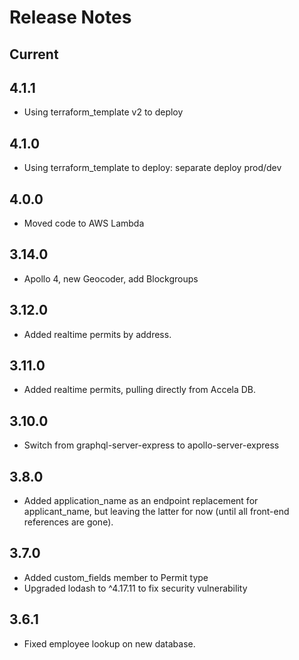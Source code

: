 # Release Notes

## Current

## 4.1.1
* Using terraform_template v2 to deploy

## 4.1.0
* Using terraform_template to deploy: separate deploy prod/dev

## 4.0.0
* Moved code to AWS Lambda

## 3.14.0
* Apollo 4, new Geocoder, add Blockgroups

## 3.12.0
* Added realtime permits by address.

## 3.11.0
* Added realtime permits, pulling directly from Accela DB.

## 3.10.0
* Switch from graphql-server-express to apollo-server-express

## 3.8.0
* Added application_name as an endpoint replacement for applicant_name, but leaving the latter for now (until all front-end references are gone).

## 3.7.0
* Added custom_fields member to Permit type
* Upgraded lodash to ^4.17.11 to fix security vulnerability

## 3.6.1
* Fixed employee lookup on new database.
